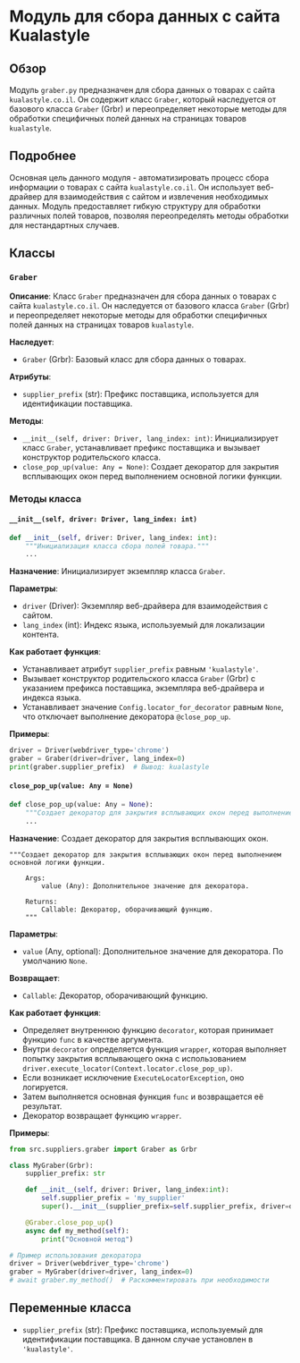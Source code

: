 # Модуль для сбора данных с сайта Kualastyle
## Обзор

Модуль `graber.py` предназначен для сбора данных о товарах с сайта `kualastyle.co.il`. Он содержит класс `Graber`, который наследуется от базового класса `Graber` (Grbr) и переопределяет некоторые методы для обработки специфичных полей данных на страницах товаров `kualastyle`.

## Подробнее

Основная цель данного модуля - автоматизировать процесс сбора информации о товарах с сайта `kualastyle.co.il`. Он использует веб-драйвер для взаимодействия с сайтом и извлечения необходимых данных. Модуль предоставляет гибкую структуру для обработки различных полей товаров, позволяя переопределять методы обработки для нестандартных случаев.

## Классы

### `Graber`

**Описание**: Класс `Graber` предназначен для сбора данных о товарах с сайта `kualastyle.co.il`. Он наследуется от базового класса `Graber` (Grbr) и переопределяет некоторые методы для обработки специфичных полей данных на страницах товаров `kualastyle`.

**Наследует**:
- `Graber` (Grbr): Базовый класс для сбора данных о товарах.

**Атрибуты**:
- `supplier_prefix` (str): Префикс поставщика, используется для идентификации поставщика.

**Методы**:
- `__init__(self, driver: Driver, lang_index: int)`: Инициализирует класс `Graber`, устанавливает префикс поставщика и вызывает конструктор родительского класса.
- `close_pop_up(value: Any = None)`: Создает декоратор для закрытия всплывающих окон перед выполнением основной логики функции.

### Методы класса

#### `__init__(self, driver: Driver, lang_index: int)`

```python
def __init__(self, driver: Driver, lang_index: int):
    """Инициализация класса сбора полей товара."""
    ...
```

**Назначение**: Инициализирует экземпляр класса `Graber`.

**Параметры**:
- `driver` (Driver): Экземпляр веб-драйвера для взаимодействия с сайтом.
- `lang_index` (int): Индекс языка, используемый для локализации контента.

**Как работает функция**:
- Устанавливает атрибут `supplier_prefix` равным `'kualastyle'`.
- Вызывает конструктор родительского класса `Graber` (Grbr) с указанием префикса поставщика, экземпляра веб-драйвера и индекса языка.
- Устанавливает значение `Config.locator_for_decorator` равным `None`, что отключает выполнение декоратора `@close_pop_up`.

**Примеры**:
```python
driver = Driver(webdriver_type='chrome')
graber = Graber(driver=driver, lang_index=0)
print(graber.supplier_prefix)  # Вывод: kualastyle
```

#### `close_pop_up(value: Any = None)`

```python
def close_pop_up(value: Any = None):
    """Создает декоратор для закрытия всплывающих окон перед выполнением основной логики функции."""
    ...
```

**Назначение**: Создает декоратор для закрытия всплывающих окон.
```
"""Создает декоратор для закрытия всплывающих окон перед выполнением основной логики функции.

    Args:
        value (Any): Дополнительное значение для декоратора.

    Returns:
        Callable: Декоратор, оборачивающий функцию.
    """
```

**Параметры**:
- `value` (Any, optional): Дополнительное значение для декоратора. По умолчанию `None`.

**Возвращает**:
- `Callable`: Декоратор, оборачивающий функцию.

**Как работает функция**:
- Определяет внутреннюю функцию `decorator`, которая принимает функцию `func` в качестве аргумента.
- Внутри `decorator` определяется функция `wrapper`, которая выполняет попытку закрытия всплывающего окна с использованием `driver.execute_locator(Context.locator.close_pop_up)`.
- Если возникает исключение `ExecuteLocatorException`, оно логируется.
- Затем выполняется основная функция `func` и возвращается её результат.
- Декоратор возвращает функцию `wrapper`.

**Примеры**:
```python
from src.suppliers.graber import Graber as Grbr

class MyGraber(Grbr):
    supplier_prefix: str

    def __init__(self, driver: Driver, lang_index:int):
        self.supplier_prefix = 'my_supplier'
        super().__init__(supplier_prefix=self.supplier_prefix, driver=driver, lang_index=lang_index)

    @Graber.close_pop_up()
    async def my_method(self):
        print("Основной метод")

# Пример использования декоратора
driver = Driver(webdriver_type='chrome')
graber = MyGraber(driver=driver, lang_index=0)
# await graber.my_method()  # Раскомментировать при необходимости
```

## Переменные класса

- `supplier_prefix` (str): Префикс поставщика, используемый для идентификации поставщика. В данном случае установлен в `'kualastyle'`.
```